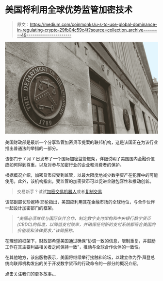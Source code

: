 # 美国将利用全球优势监管加密技术

> 原文：<https://medium.com/coinmonks/u-s-to-use-global-dominance-in-regulating-crypto-29fb04c59c4f?source=collection_archive---------49----------------------->

![](img/3975bb0febdc58e5ba6609fbe1aee18e.png)

美国财政部是最新一个分享监管加密货币提案的联邦机构，这是该国正在为该行业推出普通法的举措的一部分。

该部门于 7 月 7 日发布了一个国际加密监管框架，详细说明了美国国内金融价值应如何得到尊重，以及对参与加密行业的企业和消费者的保护。

根据概况介绍，加密货币应受到监管，以最大限度地减少数字资产在犯罪中的可能使用。此外，该机构指出，受监管的加密货币可以促进金融包容性和推动创新。

> 交易新手？试试[加密交易机器人](/coinmonks/crypto-trading-bot-c2ffce8acb2a)或者[复制交易](/coinmonks/top-10-crypto-copy-trading-platforms-for-beginners-d0c37c7d698c)

该部副部长珍妮特·耶伦指出，美国应利用其在金融市场的全球地位，与合作伙伴一起设计加密部门的框架。

> *“美国必须继续与国际伙伴合作，制定数字支付架构和中央银行数字货币(CBDC)的标准，以降低支付效率，并确保任何新的支付系统都符合美国的价值观和法律要求，”该简报称。*

在理想的框架下，财政部希望美国通过确保“协调一致的信息，限制重复，并鼓励工作在其主要利益相关者之间保持一致”，推动与全球合作伙伴的一致性。

在其他地方，该出版物表示，美国将继续举行接触和论坛，以建立作为乔·拜登总统向联邦机构发出的关于开发数字货币的行政命令的一部分的概况介绍。

点击关注我们的更多故事[。](http://t.me/etellworld)